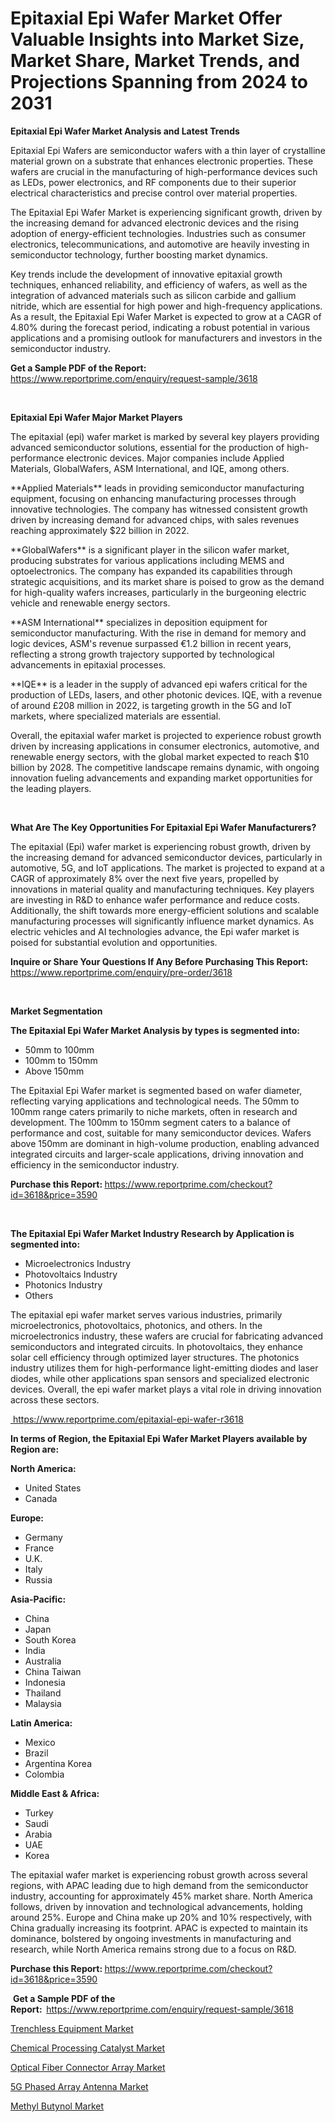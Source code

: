 <p><h1>Epitaxial Epi Wafer Market Offer Valuable Insights into Market Size, Market Share, Market Trends, and Projections Spanning from 2024 to 2031</h1></p><p><strong>Epitaxial Epi Wafer Market Analysis and Latest Trends</strong></p>
<p><p>Epitaxial Epi Wafers are semiconductor wafers with a thin layer of crystalline material grown on a substrate that enhances electronic properties. These wafers are crucial in the manufacturing of high-performance devices such as LEDs, power electronics, and RF components due to their superior electrical characteristics and precise control over material properties.</p><p>The Epitaxial Epi Wafer Market is experiencing significant growth, driven by the increasing demand for advanced electronic devices and the rising adoption of energy-efficient technologies. Industries such as consumer electronics, telecommunications, and automotive are heavily investing in semiconductor technology, further boosting market dynamics. </p><p>Key trends include the development of innovative epitaxial growth techniques, enhanced reliability, and efficiency of wafers, as well as the integration of advanced materials such as silicon carbide and gallium nitride, which are essential for high power and high-frequency applications. As a result, the Epitaxial Epi Wafer Market is expected to grow at a CAGR of 4.80% during the forecast period, indicating a robust potential in various applications and a promising outlook for manufacturers and investors in the semiconductor industry.</p></p>
<p><strong>Get a Sample PDF of the Report:&nbsp;</strong> <a href="https://www.reportprime.com/enquiry/request-sample/3618">https://www.reportprime.com/enquiry/request-sample/3618</a></p>
<p>&nbsp;</p>
<p><strong>Epitaxial Epi Wafer Major Market Players</strong></p>
<p><p>The epitaxial (epi) wafer market is marked by several key players providing advanced semiconductor solutions, essential for the production of high-performance electronic devices. Major companies include Applied Materials, GlobalWafers, ASM International, and IQE, among others.</p><p>**Applied Materials** leads in providing semiconductor manufacturing equipment, focusing on enhancing manufacturing processes through innovative technologies. The company has witnessed consistent growth driven by increasing demand for advanced chips, with sales revenues reaching approximately $22 billion in 2022.</p><p>**GlobalWafers** is a significant player in the silicon wafer market, producing substrates for various applications including MEMS and optoelectronics. The company has expanded its capabilities through strategic acquisitions, and its market share is poised to grow as the demand for high-quality wafers increases, particularly in the burgeoning electric vehicle and renewable energy sectors.</p><p>**ASM International** specializes in deposition equipment for semiconductor manufacturing. With the rise in demand for memory and logic devices, ASM's revenue surpassed €1.2 billion in recent years, reflecting a strong growth trajectory supported by technological advancements in epitaxial processes.</p><p>**IQE** is a leader in the supply of advanced epi wafers critical for the production of LEDs, lasers, and other photonic devices. IQE, with a revenue of around £208 million in 2022, is targeting growth in the 5G and IoT markets, where specialized materials are essential.</p><p>Overall, the epitaxial wafer market is projected to experience robust growth driven by increasing applications in consumer electronics, automotive, and renewable energy sectors, with the global market expected to reach $10 billion by 2028. The competitive landscape remains dynamic, with ongoing innovation fueling advancements and expanding market opportunities for the leading players.</p></p>
<p>&nbsp;</p>
<p><strong>What Are The Key Opportunities For Epitaxial Epi Wafer Manufacturers?</strong></p>
<p><p>The epitaxial (Epi) wafer market is experiencing robust growth, driven by the increasing demand for advanced semiconductor devices, particularly in automotive, 5G, and IoT applications. The market is projected to expand at a CAGR of approximately 8% over the next five years, propelled by innovations in material quality and manufacturing techniques. Key players are investing in R&D to enhance wafer performance and reduce costs. Additionally, the shift towards more energy-efficient solutions and scalable manufacturing processes will significantly influence market dynamics. As electric vehicles and AI technologies advance, the Epi wafer market is poised for substantial evolution and opportunities.</p></p>
<p><strong>Inquire or Share Your Questions If Any Before Purchasing This Report:</strong> <a href="https://www.reportprime.com/enquiry/pre-order/3618">https://www.reportprime.com/enquiry/pre-order/3618</a></p>
<p>&nbsp;</p>
<p><strong>Market Segmentation</strong></p>
<p><strong>The Epitaxial Epi Wafer Market Analysis by types is segmented into:</strong></p>
<p><ul><li>50mm to 100mm</li><li>100mm to 150mm</li><li>Above 150mm</li></ul></p>
<p><p>The Epitaxial Epi Wafer market is segmented based on wafer diameter, reflecting varying applications and technological needs. The 50mm to 100mm range caters primarily to niche markets, often in research and development. The 100mm to 150mm segment caters to a balance of performance and cost, suitable for many semiconductor devices. Wafers above 150mm are dominant in high-volume production, enabling advanced integrated circuits and larger-scale applications, driving innovation and efficiency in the semiconductor industry.</p></p>
<p><strong>Purchase this Report:&nbsp;</strong><a href="https://www.reportprime.com/checkout?id=3618&price=3590">https://www.reportprime.com/checkout?id=3618&price=3590</a></p>
<p>&nbsp;</p>
<p><strong>The Epitaxial Epi Wafer Market Industry Research by Application is segmented into:</strong></p>
<p><ul><li>Microelectronics Industry</li><li>Photovoltaics Industry</li><li>Photonics Industry</li><li>Others</li></ul></p>
<p><p>The epitaxial epi wafer market serves various industries, primarily microelectronics, photovoltaics, photonics, and others. In the microelectronics industry, these wafers are crucial for fabricating advanced semiconductors and integrated circuits. In photovoltaics, they enhance solar cell efficiency through optimized layer structures. The photonics industry utilizes them for high-performance light-emitting diodes and laser diodes, while other applications span sensors and specialized electronic devices. Overall, the epi wafer market plays a vital role in driving innovation across these sectors.</p></p>
<p><a href="https://www.reportprime.com/epitaxial-epi-wafer-r3618">&nbsp;https://www.reportprime.com/epitaxial-epi-wafer-r3618</a></p>
<p><strong>In terms of Region, the Epitaxial Epi Wafer Market Players available by Region are:</strong></p>
<p>
    <p> <strong> North America: </strong>
        <ul>
            <li>United States</li>
            <li>Canada</li>
        </ul>
        </p> 
    <p> <strong> Europe: </strong>
        <ul>
            <li>Germany</li>
            <li>France</li>
            <li>U.K.</li>
            <li>Italy</li>
            <li>Russia</li>
        </ul>
        </p> 
    <p> <strong> Asia-Pacific: </strong>
        <ul>
            <li>China</li>
            <li>Japan</li>
            <li>South Korea</li>
            <li>India</li>
            <li>Australia</li>
            <li>China Taiwan</li>
            <li>Indonesia</li>
            <li>Thailand</li>
            <li>Malaysia</li>
        </ul>
        </p> 
    <p> <strong> Latin America: </strong>
        <ul>
            <li>Mexico</li>
            <li>Brazil</li>
            <li>Argentina Korea</li>
            <li>Colombia</li>
        </ul>
        </p> 
    <p> <strong> Middle East & Africa: </strong>
        <ul>
            <li>Turkey</li>
            <li>Saudi</li>
            <li>Arabia</li>
            <li>UAE</li>
            <li>Korea</li>
        </ul>
    </p>
    </p>
<p><p>The epitaxial wafer market is experiencing robust growth across several regions, with APAC leading due to high demand from the semiconductor industry, accounting for approximately 45% market share. North America follows, driven by innovation and technological advancements, holding around 25%. Europe and China make up 20% and 10% respectively, with China gradually increasing its footprint. APAC is expected to maintain its dominance, bolstered by ongoing investments in manufacturing and research, while North America remains strong due to a focus on R&D.</p></p>
<p><strong>Purchase this Report: </strong><a href="https://www.reportprime.com/checkout?id=3618&price=3590">https://www.reportprime.com/checkout?id=3618&price=3590</a></p>
<p>&nbsp;<strong>Get a Sample PDF of the Report:&nbsp;&nbsp;</strong><a href="https://www.reportprime.com/enquiry/request-sample/3618">https://www.reportprime.com/enquiry/request-sample/3618</a></p>
<p><strong></strong></p>
<p><p><a href="https://www.linkedin.com/pulse/trenchless-equipment-market-indicators-size-regional-breakdown-dqu7e?trackingId=%2Fxb0M5xmTwSksOEW2jhkWg%3D%3D">Trenchless Equipment Market</a></p><p><a href="https://issuu.com/reportprime-2/docs/chemical-processing-catalyst-market_7b8092879399bc">Chemical Processing Catalyst Market</a></p><p><a href="https://github.com/gdfhhhj/Market-Research-Report-List-6/blob/main/optical-fiber-connector-array-market.md">Optical Fiber Connector Array Market</a></p><p><a href="https://www.linkedin.com/pulse/future-ready-strategic-insights-global-5g-phased-array-zf8xe?trackingId=otBNuWe%2BSZqVNKFp1zAdWg%3D%3D">5G Phased Array Antenna Market</a></p><p><a href="https://issuu.com/reportprime-2/docs/methyl-butynol-market-size-2030.ppt_573868f2545e38">Methyl Butynol Market</a></p></p>